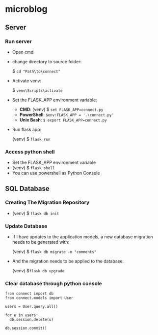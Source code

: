 # microblog

## Server
### Run server

- Open cmd
- change directory to source folder: 

  $ `cd "Path\to\connect"`
- Activate venv: 

  $ `venv\Scripts\activate`
- Set the FLASK_APP environment variable: 

    - **CMD**: (venv) $ `set FLASK_APP=connect.py`
    - **PowerShell**: `$env:FLASK_APP = '.\connect.py'`
    - **Unix Bash**: `$ export FLASK_APP=connect.py`
- Run flask app: 

    (venv) $ `flask run`
 
### Access python shell

- Set the FLASK_APP environment variable
- (venv) $ `flask shell`
- You can use powershell as Python Console

## SQL Database

### Creating The Migration Repository

- (venv) $ `flask db init`

### Update Database

- If I have updates to the application models, a new database migration needs to be generated with:

  (venv) $ `flask db migrate -m "comments"`
- And the migration needs to be applied to the database: 

  (venv) $`flask db upgrade`



### Clear database through python console

```
from connect import db
from connect.models import User

users = User.query.all()

for u in users:
  db.session.delete(u)

db.session.commit()
```

